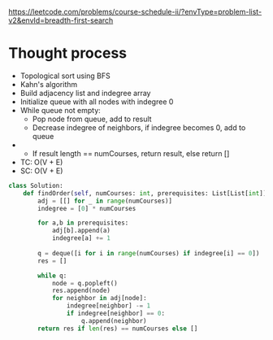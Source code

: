 https://leetcode.com/problems/course-schedule-ii/?envType=problem-list-v2&envId=breadth-first-search

# Thought process
- Topological sort using BFS
- Kahn's algorithm
- Build adjacency list and indegree array
- Initialize queue with all nodes with indegree 0
- While queue not empty:
  - Pop node from queue, add to result
  - Decrease indegree of neighbors, if indegree becomes 0, add to queue
-  - If result length == numCourses, return result, else return []
-  TC: O(V + E)
-  SC: O(V + E)


```python
class Solution:
    def findOrder(self, numCourses: int, prerequisites: List[List[int]]) -> List[int]:
        adj = [[] for _ in range(numCourses)]
        indegree = [0] * numCourses

        for a,b in prerequisites:
            adj[b].append(a)
            indegree[a] += 1
        
        q = deque([i for i in range(numCourses) if indegree[i] == 0])
        res = []

        while q:
            node = q.popleft()
            res.append(node)
            for neighbor in adj[node]:
                indegree[neighbor] -= 1
                if indegree[neighbor] == 0:
                    q.append(neighbor)
        return res if len(res) == numCourses else []
```